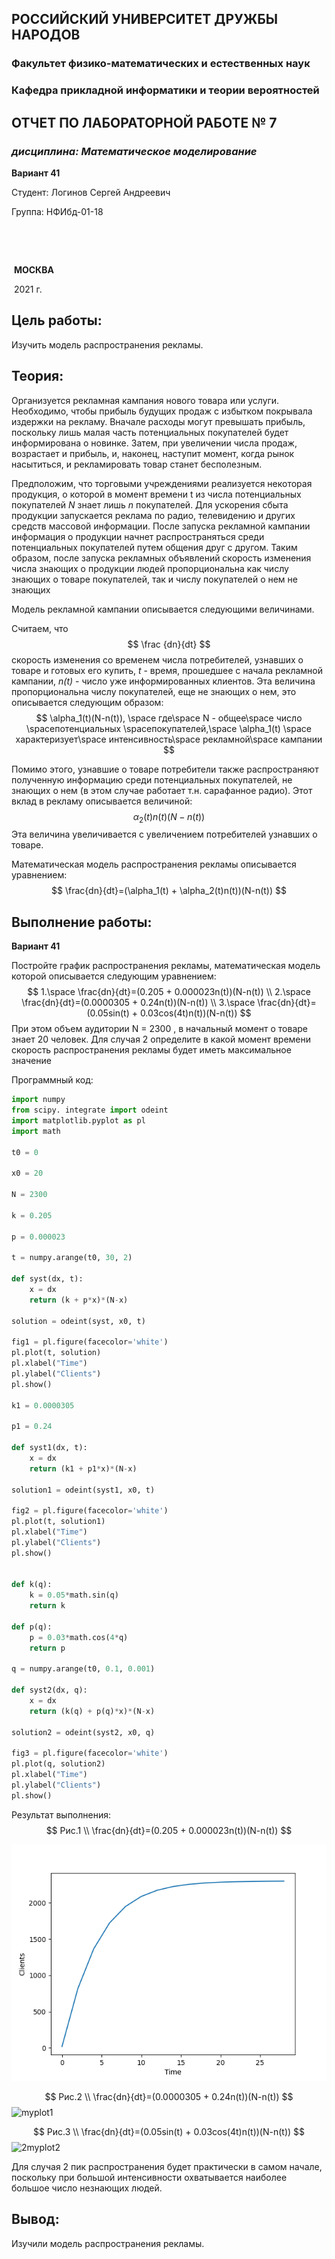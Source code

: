 ## **РОССИЙСКИЙ УНИВЕРСИТЕТ ДРУЖБЫ НАРОДОВ**

### **Факультет физико-математических и естественных наук**

### **Кафедра прикладной информатики и теории вероятностей**



















## **ОТЧЕТ ПО ЛАБОРАТОРНОЙ РАБОТЕ № 7**

###  *дисциплина: Математическое моделирование*

**Вариант 41**

















Студент:	Логинов Сергей Андреевич

Группа:	  НФИбд-01-18 



​													



​														

​																		 	**МОСКВА**

​															    				2021 г.







## Цель работы:



Изучить модель распространения рекламы.



## Теория:

Организуется рекламная кампания нового товара или услуги. Необходимо, чтобы прибыль будущих продаж с избытком покрывала издержки на рекламу. Вначале расходы могут превышать прибыль, поскольку лишь малая часть потенциальных покупателей будет информирована о новинке. Затем, при увеличении числа продаж, возрастает и прибыль, и, наконец, наступит момент, когда рынок насытиться, и рекламировать товар станет бесполезным. 



Предположим, что торговыми учреждениями реализуется некоторая продукция, о которой в момент времени t из числа потенциальных покупателей *N* знает лишь *n* покупателей. Для ускорения сбыта продукции запускается реклама по радио, телевидению и других средств массовой информации. После запуска рекламной кампании информация о продукции начнет распространяться среди потенциальных покупателей путем общения друг с другом. Таким образом, после запуска рекламных объявлений скорость изменения числа знающих о продукции людей пропорциональна как числу знающих о товаре покупателей, так и числу покупателей о нем не знающих 

Модель рекламной кампании описывается следующими величинами. 

Считаем, что 
$$
\frac {dn}{dt}
$$
скорость изменения со временем числа потребителей, узнавших о товаре и готовых его купить, *t* - время, прошедшее с начала рекламной кампании, *n(t)* - число уже информированных клиентов. Эта величина пропорциональна числу покупателей, еще не знающих о нем, это описывается следующим образом: 
$$
\alpha_1(t)(N-n(t)), \space где\space N - общее\space число \spaceпотенциальных \spaceпокупателей,\space \alpha_1(t) \space характеризует\space интенсивность\space рекламной\space кампании
$$


 Помимо этого, узнавшие о товаре потребители также распространяют полученную информацию среди потенциальных покупателей, не знающих о нем (в этом случае работает т.н. сарафанное радио). Этот вклад в рекламу описывается величиной:
$$
\alpha_2(t)n(t)(N-n(t))
$$
Эта величина увеличивается с увеличением потребителей узнавших о товаре. 



Математическая модель распространения рекламы описывается уравнением:
$$
\frac{dn}{dt}=(\alpha_1(t) + \alpha_2(t)n(t))(N-n(t))
$$




## Выполнение работы:

**Вариант 41**

Постройте график распространения рекламы, математическая модель которой описывается следующим уравнением:
$$
1.\space \frac{dn}{dt}=(0.205 + 0.000023n(t))(N-n(t)) \\
2.\space \frac{dn}{dt}=(0.0000305 + 0.24n(t))(N-n(t)) \\
3.\space \frac{dn}{dt}=(0.05sin(t) + 0.03cos(4t)n(t))(N-n(t))
$$
При этом объем аудитории N = 2300 , в начальный момент о товаре знает 20 человек. Для случая 2 определите в какой момент времени скорость распространения рекламы будет иметь максимальное значение



Программный код:

```python
import numpy
from scipy. integrate import odeint
import matplotlib.pyplot as pl
import math

t0 = 0

x0 = 20

N = 2300

k = 0.205

p = 0.000023

t = numpy.arange(t0, 30, 2)

def syst(dx, t):
    x = dx
    return (k + p*x)*(N-x)

solution = odeint(syst, x0, t)

fig1 = pl.figure(facecolor='white')
pl.plot(t, solution)
pl.xlabel("Time")
pl.ylabel("Clients")
pl.show()

k1 = 0.0000305

p1 = 0.24

def syst1(dx, t):
    x = dx
    return (k1 + p1*x)*(N-x)

solution1 = odeint(syst1, x0, t)

fig2 = pl.figure(facecolor='white')
pl.plot(t, solution1)
pl.xlabel("Time")
pl.ylabel("Clients")
pl.show()


def k(q):
    k = 0.05*math.sin(q)
    return k

def p(q):
    p = 0.03*math.cos(4*q)
    return p

q = numpy.arange(t0, 0.1, 0.001)

def syst2(dx, q):
    x = dx
    return (k(q) + p(q)*x)*(N-x)

solution2 = odeint(syst2, x0, q)

fig3 = pl.figure(facecolor='white')
pl.plot(q, solution2)
pl.xlabel("Time")
pl.ylabel("Clients")
pl.show()
```



Результат выполнения:
$$
Рис.1 \\
\frac{dn}{dt}=(0.205 + 0.000023n(t))(N-n(t))
$$


![myplot](https://github.com/la1login/work/blob/master/2020-2021/MatModel/laboratory/lab7/graph/myplot.png "Case 1")


$$
Рис.2 \\
\frac{dn}{dt}=(0.0000305 + 0.24n(t))(N-n(t))
$$
![myplot1](C:\Users\itsok\work\2020-2021\MatModel\laboratory\lab7\graph\myplot1.png)


$$
Рис.3 \\
\frac{dn}{dt}=(0.05sin(t) + 0.03cos(4t)n(t))(N-n(t))
$$
![2myplot2](C:\Users\itsok\work\2020-2021\MatModel\laboratory\lab7\graph\2myplot2.png)



Для случая 2 пик распространения будет практически в самом начале, поскольку при большой интенсивности охватывается наиболее большое число незнающих людей.





## Вывод:

Изучили модель распространения рекламы.
